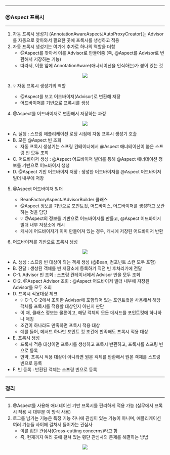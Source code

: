 -----
### @Aspect 프록시
-----
1. 자동 프록시 생성기 (AnnotationAwareAspectJAutoProxyCreator)는 Advisor를 자동으로 찾아와서 필요한 곳에 프록시를 생성하고 적용
2. 자동 프록시 생성기는 여기에 추가로 하나의 역할을 더함
   - @Aspect를 찾아서 이를 Advisor로 만들어줌 (즉, @Aspect를 Advisor로 변환해서 저장하는 기능)
   - 따라서, 이름 앞에 AnnotationAware(애너테이션을 인식하는)가 붙어 있는 것
<div align="center">
<img src="https://github.com/user-attachments/assets/bb125fb2-f005-4e10-b5bf-d18870f503bc">
</div>

3. 💡 자동 프록시 생성기의 역할
   - @Aspect를 보고 어드바이저(Advisor)로 변환해 저장
   - 어드바이저를 기반으로 프록시를 생성

4. @Aspect를 어드바이저로 변환해서 저장하는 과정
<div align="center">
<img src="https://github.com/user-attachments/assets/6bfb17c3-0e8e-4901-8832-8b7ca5bb9ea7">
</div>

  - A. 실행 : 스프링 애플리케이션 로딩 시점에 자동 프록시 생성기 호출
  - B. 모든 @Aspect 빈 조회
    + 자동 프록시 생성기는 스프링 컨테이너에서 @Aspect 애너테이션이 붙은 스프링 빈 모두 조회
  - C. 어드바이저 생성 : @Aspect 어드바이저 빌더를 통해 @Aspect 애너테이션 정보를 기반으로 어드바이저 생성
  - D. @Aspect 기반 어드바이저 저장 : 생성한 어드바이저를 @Aspect 어드바이저 빌더 내부에 저장

5. @Aspect 어드바이저 빌더
   - BeanFactoryAspectJAdvisorBuilder 클래스
   - @Aspect 정보를 기반으로 포인트컷, 어드바이스, 어드바이저를 생성하고 보관하는 것을 담당
   - 💡 @Aspect의 정보를 기반으로 어드바이저를 만들고, @Aspect 어드바이저 빌더 내부 저장소에 캐시
   - 캐시에 어드바이저가 이미 만들어져 있는 경우, 캐시에 저장된 어드바이저 반환

6. 어드바이저를 기반으로 프록시 생성
<div align="center">
<img src="https://github.com/user-attachments/assets/699630e3-db60-48ec-8231-5823e6771fe6">
</div>

  - A. 생성 : 스프링 빈 대상이 되는 객체 생성 (@Bean, 컴포넌트 스캔 모두 포함)
  - B. 전달 : 생성된 객체를 빈 저장소에 등록하기 직전 빈 후처리기에 전달
  - C-1. Advisor 빈 조회 : 스프링 컨테이너에서 Advisor 빈을 모두 조회
  - C-2. @Aspect Advisor 조회 : @Aspect 어드바이저 빌더 내부에 저장된 Advisor를 모두 조회
  - D. 프록시 적용대상 체크
    + 💡 C-1, C-2에서 조회한 Advisor에 포함되어 있는 포인트컷을 사용해서 해당 객체를 프록시를 적용할 대상인지 아닌지 판단
    + 이 때, 클래스 정보는 물론이고, 해당 객체의 모든 메서드를 포인트컷에 하나하나 매칭
    + 조건이 하나라도 만족하면 프록시 적용 대상
    + 예를 들어, 메서드 하나만 포인트 컷 조건에 만족해도 프록시 적용 대상 
  - E. 프록시 생성
    + 프록시 적용 대상이면 프록시를 생성하고 프록시 반환하고, 프록시를 스프링 빈으로 등록
    + 만약, 프록시 적용 대상이 아니라면 원본 객체를 반환해서 원본 객체를 스프링 빈으로 등록
  - F. 빈 등록 : 반환된 객체는 스프링 빈으로 등록

-----
### 정리
-----
1. @Aspect를 사용해 애너테이션 기반 프록시를 편리하게 적용 가능 (실무에서 프록시 적용 시 대부분 이 방식 사용)
2. 로그를 남기는 기능은 특정 기능 하나에 관심이 있는 기능이 아니며, 애플리케이션 여러 기능들 사이에 걸쳐서 들어가는 관심사
   - 이를 횡단 관심사(Cross-cutting concerns)라고 함
   - 즉, 현재까지 여러 곳에 걸쳐 있는 횡단 관심사의 문제를 해결하는 방법
<div align="center">
<img src="https://github.com/user-attachments/assets/58981b07-223a-45c6-878d-1c850d047e89">
</div>

